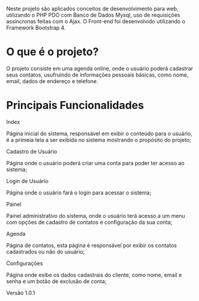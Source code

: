 Neste projeto são aplicados conceitos de desenvolvimento para web, utilizando o PHP PDO com Banco de Dados Mysql, uso de requisições assíncronas feitas com o Ajax. O Front-end foi desenvolvido utilizando o Framework Bootstrap 4.

# O que é o projeto?
O projeto consiste em uma agenda online, onde o usuário poderá cadastrar seus contatos, usufruindo de informações pessoais básicas, como nome, email, dados de endereço e telefone.

# Principais Funcionalidades
Index

Página inicial do sistema, responsável em exibir o conteúdo para o usuário, é a primeia tela a ser exibida no sistema mostrando o propósito do projeto;

Cadastro de Usuário

Página onde o usuário poderá criar uma conta para poder ter acesso ao sistema;

Login de Usuário

Página onde o usuário fará o login para acessar o sistema;

Painel 

Painel administrativo do sistema, onde o usuário terá acesso a um menu com opções de cadastro de contatos e configuração da sua conta;

Agenda 

Página de contatos, esta página é responsável por exibir os contatos cadastrados ou não do usuário;

Configurações 

Página onde exibe os dados cadastrais do cliente, como nome, email e senha e um botão de exclusão de conta;

Versão 1.0.1
